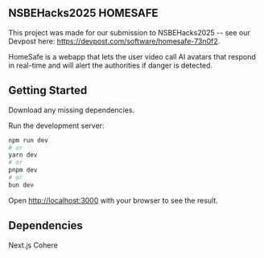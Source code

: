 ## NSBEHacks2025 HOMESAFE
This project was made for our submission to NSBEHacks2025 -- see our Devpost here: https://devpost.com/software/homesafe-73n0f2.

HomeSafe is a webapp that lets the user video call AI avatars that respond in real-time and will alert the authorities if danger is detected.

## Getting Started

Download any missing dependencies.

Run the development server:

```bash
npm run dev
# or
yarn dev
# or
pnpm dev
# or
bun dev
```

Open [http://localhost:3000](http://localhost:3000) with your browser to see the result.


## Dependencies
Next.js
Cohere

